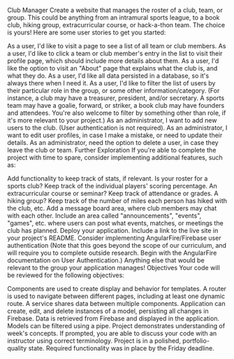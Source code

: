 Club Manager
Create a website that manages the roster of a club, team, or group. This could be anything from an intramural sports league, to a book club, hiking group, extracurricular course, or hack-a-thon team. The choice is yours! Here are some user stories to get you started:

As a user, I'd like to visit a page to see a list of all team or club members.
As a user, I'd like to click a team or club member's entry in the list to visit their profile page, which should include more details about them.
As a user, I'd like the option to visit an "About" page that explains what the club is, and what they do.
As a user, I'd like all data persisted in a database, so it's always there when I need it.
As a user, I'd like to filter the list of users by their particular role in the group, or some other information/category. (For instance, a club may have a treasurer, president, and/or secretary. A sports team may have a goalie, forward, or striker, a book club may have founders and attendees. You're also welcome to filter by something other than role, if it's more relevant to your project.)
As an administrator, I want to add new users to the club. (User authentication is not required).
As an administrator, I want to edit user profiles, in case I make a mistake, or need to update their details.
As an administrator, need the option to delete a user, in case they leave the club or team.
Further Exploration
If you're able to complete the project with time to spare, consider implementing additional features, such as:

Add functionality to keep track of stats, if relevant. Is your roster for a sports club? Keep track of the individual players' scoring percentage. An extracurricular course or seminar? Keep track of attendance or grades. A hiking group? Keep track of the number of miles each person has hiked with the club, etc.
Add a message board area, where club members may chat with each other.
Include an area called "announcements", "events", "games", etc. where users can post what events, matches, or meetings the club has planned.
Deploy your application. Include a link to the live site in your project's README.
Consider implementing AngularFire/Firebase user authentication (Note that this goes beyond the scope of our curriculum, and will require you to complete outside research. Begin with the AngularFire documentation on User Authentication.)
Anything else that would be relevant to the group your application manages!
Objectives
Your code will be reviewed for the following objectives:

Components are used to create display and behavior for templates.
A router is used to navigate between different pages, including at least one dynamic route.
A service shares data between multiple components.
Application can create, edit, and delete instances of a model, persisting all changes in Firebase.
Data is retrieved from Firebase and displayed in the application.
Models can be filtered using a pipe.
Project demonstrates understanding of week's concepts. If prompted, you are able to discuss your code with an instructor using correct terminology.
Project is in a polished, portfolio-quality state.
Required functionality was in place by the Friday deadline.
